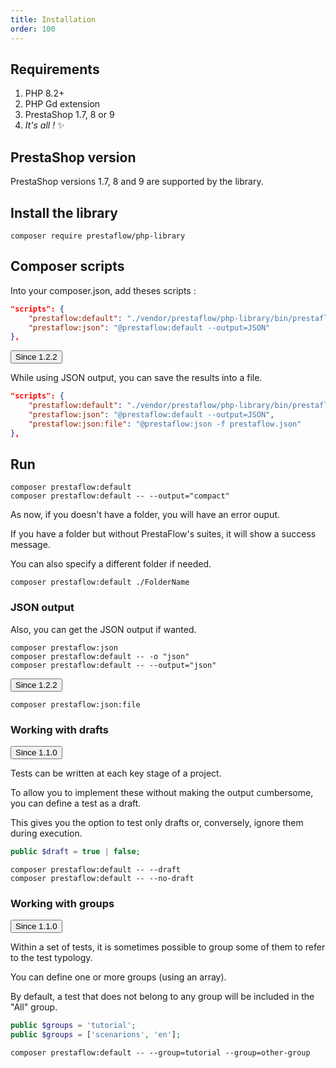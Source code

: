 ```yaml
---
title: Installation
order: 100
---
```


## Requirements

1. PHP 8.2+
2. PHP Gd extension
3. PrestaShop 1.7, 8 or 9
4. *It's all !* ✨

## PrestaShop version

PrestaShop versions 1.7, 8 and 9 are supported by the library.

## Install the library

```shell
composer require prestaflow/php-library
```

## Composer scripts

Into your composer.json, add theses scripts :

``` json
"scripts": {
    "prestaflow:default": "./vendor/prestaflow/php-library/bin/prestaflow run",
    "prestaflow:json": "@prestaflow:default --output=JSON"
},
```

<!-- Since -->
<div class="flex items-center gap-4">
  <div class="relative inline-flex">
    <button class="rounded-md bg-slate-800 py-2 px-4 border border-transparent text-center text-sm text-white transition-all shadow-md hover:shadow-lg focus:bg-slate-700 focus:shadow-none active:bg-slate-700 hover:bg-slate-700 active:shadow-none disabled:pointer-events-none disabled:opacity-50 disabled:shadow-none" type="button">
      Since 1.2.2
    </button>
    <span class="absolute top-0.5 left-0.5 grid min-h-[12px] min-w-[12px] -translate-x-2/4 -translate-y-2/4 place-items-center rounded-full bg-purple-600 py-1 px-1 text-xs font-medium leading-none text-white content-['']"></span>
  </div>
</div>
<!-- / Since -->

While using JSON output, you can save the results into a file.

``` json
"scripts": {
    "prestaflow:default": "./vendor/prestaflow/php-library/bin/prestaflow run",
    "prestaflow:json": "@prestaflow:default --output=JSON",
    "prestaflow:json:file": "@prestaflow:json -f prestaflow.json"
},
```

## Run

```shell
composer prestaflow:default
composer prestaflow:default -- --output="compact"
```

As now, if you doesn't have a <Tests> folder, you will have an error ouput.

If you have a <Tests> folder but without PrestaFlow's suites, it will show a success message.

You can also specify a different folder if needed.

```shell
composer prestaflow:default ./FolderName
```

### JSON output

Also, you can get the JSON output if wanted.

```shell
composer prestaflow:json
composer prestaflow:default -- -o "json"
composer prestaflow:default -- --output="json"
```

<!-- Since -->
<div class="flex items-center gap-4">
  <div class="relative inline-flex">
    <button class="rounded-md bg-slate-800 py-2 px-4 border border-transparent text-center text-sm text-white transition-all shadow-md hover:shadow-lg focus:bg-slate-700 focus:shadow-none active:bg-slate-700 hover:bg-slate-700 active:shadow-none disabled:pointer-events-none disabled:opacity-50 disabled:shadow-none" type="button">
      Since 1.2.2
    </button>
    <span class="absolute top-0.5 left-0.5 grid min-h-[12px] min-w-[12px] -translate-x-2/4 -translate-y-2/4 place-items-center rounded-full bg-purple-600 py-1 px-1 text-xs font-medium leading-none text-white content-['']"></span>
  </div>
</div>
<!-- / Since -->

```shell
composer prestaflow:json:file
```

### Working with drafts

<!-- Since -->
<div class="flex items-center gap-4">
  <div class="relative inline-flex">
    <button class="rounded-md bg-slate-800 py-2 px-4 border border-transparent text-center text-sm text-white transition-all shadow-md hover:shadow-lg focus:bg-slate-700 focus:shadow-none active:bg-slate-700 hover:bg-slate-700 active:shadow-none disabled:pointer-events-none disabled:opacity-50 disabled:shadow-none" type="button">
      Since 1.1.0
    </button>
    <span class="absolute top-0.5 left-0.5 grid min-h-[12px] min-w-[12px] -translate-x-2/4 -translate-y-2/4 place-items-center rounded-full bg-purple-600 py-1 px-1 text-xs font-medium leading-none text-white content-['']"></span>
  </div>
</div>
<!-- / Since -->

Tests can be written at each key stage of a project.

To allow you to implement these without making the output cumbersome, you can define a test as a draft.

This gives you the option to test only drafts or, conversely, ignore them during execution.

```php
public $draft = true | false;
```

```shell
composer prestaflow:default -- --draft
composer prestaflow:default -- --no-draft
```

### Working with groups

<!-- Since -->
<div class="flex items-center gap-4">
  <div class="relative inline-flex">
    <button class="rounded-md bg-slate-800 py-2 px-4 border border-transparent text-center text-sm text-white transition-all shadow-md hover:shadow-lg focus:bg-slate-700 focus:shadow-none active:bg-slate-700 hover:bg-slate-700 active:shadow-none disabled:pointer-events-none disabled:opacity-50 disabled:shadow-none" type="button">
      Since 1.1.0
    </button>
    <span class="absolute top-0.5 left-0.5 grid min-h-[12px] min-w-[12px] -translate-x-2/4 -translate-y-2/4 place-items-center rounded-full bg-purple-600 py-1 px-1 text-xs font-medium leading-none text-white content-['']"></span>
  </div>
</div>
<!-- / Since -->


Within a set of tests, it is sometimes possible to group some of them to refer to the test typology.

You can define one or more groups (using an array).

By default, a test that does not belong to any group will be included in the "All" group.

```php
public $groups = 'tutorial';
public $groups = ['scenarions', 'en'];
```

```shell
composer prestaflow:default -- --group=tutorial --group=other-group
```
